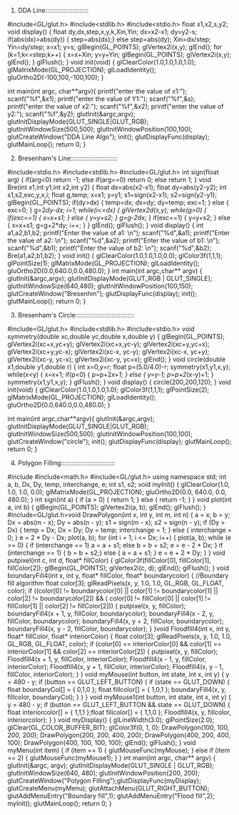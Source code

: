 1) DDA Line::::::::::::::::::::::::

#include<GL/glut.h>
#include<stdlib.h>
#include<stdio.h>
float x1,x2,s,y2;
void display()
{
float dy,dx,step,x,y,k,Xin,Yin;
dx=x2-x1;
dy=y2-s;
if(abs(dx)>abs(dy))
{
step=abs(dx);}
else
step=abs(dy);
Xin=dx/step;
Yin=dy/step;
x=x1;
y=s;
glBegin(GL_POINTS);
glVertex2i(x,y);
glEnd();
for (k=1;k<=step;k++)
{
   x=x+Xin;
   y=y+Yin;
glBegin(GL_POINTS);
glVertex2i(x,y);
glEnd();
}
  glFlush();
}
void init(void)
{
glClearColor(1.0,1.0,1.0,1.0);
glMatrixMode(GL_PROJECTION);
glLoadIdentity();
gluOrtho2D(-100,100,-100,100);
}
 
int main(int argc, char**argv){
printf("enter the value of x1:");
scanf("%f",&x1);
printf("enter the value of Y1:");
scanf("%f",&s);
printf("enter the value of x2:");
scanf("%f",&x2);
printf("enter the value of y2:");
scanf("%f",&y2);
glutInit(&argc,argv);
glutInitDisplayMode(GLUT_SINGLE|GLUT_RGB);
glutInitWindowSize(500,500);
glutInitWindowPosition(100,100);
glutCreateWindow("DDA Line Algo");
init();
glutDisplayFunc(display);
glutMainLoop();
return 0;
}


2) Bresenham's Line::::::::::::::::::::::::::

#include<stdio.h>
#include<stdlib.h>
#include<GL/glut.h>
int sign(float arg)
{
if(arg<0) return -1;
else if(arg==0) return 0;
else return 1;
}
void Bre(int x1,int y1,int x2,int y2)
{
float dx=abs(x2-x1);
float dy=abs(y2-y2);
int s1,s2,exc,y,x,i;
float g,temp;
x=x1;
y=y1;
s1=sign(x2-x1);
s2=sign(y2-y1);
glBegin(GL_POINTS);
if(dy>dx)
{
temp=dx;
dx=dy;
dy=temp;
exc=1;
}
else
{
exc=0;
}
g=2*dy-dx;
i=1;
while(i<=dx)
{
glVertex2d(x,y);
while(g>0)
{
if(exc==1)
{
x=x+s1;
}
else
{
y=y+s2;
}
g=g-2*dx;
}
if(exc==1)
{
y=y+s2;
}
else
{
x=x+s1;
g=g+2*dy;
i++;
}
}
glEnd();
glFlush();
}
void display()
{
int a1,a2,b1,b2;
printf("Enter the value of a1: \n");
scanf("%d",&a1);
printf("Enter the value of a2: \n");
scanf("%d",&a2);
printf("Enter the value of b1: \n");
scanf("%d",&b1);
printf("Enter the value of b2: \n");
scanf("%d",&b2);
Bre(a1,a2,b1,b2);
}
void init()
{
glClearColor(1.0,1.0,1.0,0.0);
glColor3f(1,1,1);
glPointSize(1);
glMatrixMode(GL_PROJECTION);
glLoadIdentity();
gluOrtho2D(0.0,640.0,0.0,480.0);
}
int main(int argc,char** argv)
{
glutInit(&argc,argv);
glutInitDisplayMode(GLUT_RGB | GLUT_SINGLE);
glutInitWindowSize(640,480);
glutInitWindowPosition(100,150);
glutCreateWindow("Bresenhm");
glutDisplayFunc(display);
init();
glutMainLoop();
return 0;
}
      

3) Bresenham's Circle:::::::::::::::::::::::::::::::::

#include<GL/glut.h>
#include<stdlib.h>
#include<stdio.h>
void symmetry(double xc,double yc,double x,double y)
{
glBegin(GL_POINTS);
glVertex2i(xc+x,yc+y);
glVertex2i(xc+x,yc-y);
glVertex2i(xc+y,yc+x);
glVertex2i(xc+y,yc-x);
glVertex2i(xc-x, yc-y);
glVertex2i(xc-x, yc+y);
glVertex2i(xc-y, yc-x);
glVertex2i(xc-y, yc+x);
glEnd();
}
void circle(double x1,double y1,double r)
{
int x=0,y=r;
float p=(5.0/4.0)-r;
symmetry(x1,y1,x,y);
while(x<y)
{
x=x+1;
if(p<0)
{
p=p+2*x+1;
}
else
{
y=y-1;
p=p+2*(x-y)+1;
}
symmetry(x1,y1,x,y);
}
glFlush();
}
void display()
{
circle(200,200,120);
}
void init(void)
{
glClearColor(1.0,1.0,1.0,1.0);
glColor3f(1,1,1);
glPointSize(2);
glMatrixMode(GL_PROJECTION);
glLoadIdentity();
gluOrtho2D(0.0,640.0,0.0,480.0);
}

int main(int argc,char**argv){
glutInit(&argc,argv);
glutInitDisplayMode(GLUT_SINGLE|GLUT_RGB);
glutInitWindowSize(500,500);
glutInitWindowPosition(100,100);
glutCreateWindow("circle");
init();
glutDisplayFunc(display);
glutMainLoop();
return 0;
}


4) Polygon Filling::::::::::::::::::::::::::::::

#include<iostream>
#include<math.h>
#include<GL/glut.h>
using namespace std;
int a, b, Dx, Dy, temp, interchange, e;
int s1, s2;
void myInit() {
glClearColor(1.0, 1.0, 1.0, 0.0);
glMatrixMode(GL_PROJECTION);
gluOrtho2D(0.0, 640.0, 0.0, 480.0);
}
int sign(int a) {
if (a > 0) {
return 1;
}
else {
return -1;
}
}
void plot(int a, int b) {
glBegin(GL_POINTS);
glVertex2i(a, b);
glEnd();
glFlush();
}
#include<GL/glut.h>void DrawPolygon(int x, int y, int m, int n) {
a = x; b = y;
Dx = abs(m - x);
Dy = abs(n - y);
s1 = sign(m - x);
s2 = sign(n - y);
if (Dy > Dx) {
temp = Dx;
Dx = Dy;
Dy = temp;
interchange = 1;
}
else {
interchange = 0;
}
e = 2 * Dy - Dx;
plot(a, b);
for (int i = 1; i <= Dx; i++) {
plot(a, b);
while (e >= 0) {
if (interchange == 1)
a = a + s1;
else
b = b + s2;
e = e - 2 * Dx;
}
if (interchange == 1) {
b = b + s2;}
else {
a = a + s1;
}
e = e + 2 * Dy;
}
}
void putpixel(int c, int d, float* fillColor) {
glColor3f(fillColor[0], fillColor[1], fillColor[2]);
glBegin(GL_POINTS);
glVertex2i(c, d);
glEnd();
glFlush();
}
void boundaryFill4(int x, int y, float* fillColor, float* boundarycolor) { //Boundary fill algorithm
float color[3];
glReadPixels(x, y, 1.0, 1.0, GL_RGB, GL_FLOAT, color);
if ((color[0] != boundarycolor[0] || color[1] != boundarycolor[1] || color[2] !=
boundarycolor[2]) && (
color[0] != fillColor[0] || color[1] != fillColor[1] || color[2] != fillColor[2])) {
putpixel(x, y, fillColor);
boundaryFill4(x + 1, y, fillColor, boundarycolor);
boundaryFill4(x - 2, y, fillColor, boundarycolor);
boundaryFill4(x, y + 2, fillColor, boundarycolor);
boundaryFill4(x, y - 2, fillColor, boundarycolor);
}
}void Floodfill4(int x, int y, float* fillColor, float* interiorColor) {
float color[3];
glReadPixels(x, y, 1.0, 1.0, GL_RGB, GL_FLOAT, color);
if (color[0] == interiorColor[0] && color[1] == interiorColor[1] && color[2] == interiorColor[2]) {
putpixel(x, y, fillColor);
Floodfill4(x + 1, y, fillColor, interiorColor);
Floodfill4(x - 1, y, fillColor, interiorColor);
Floodfill4(x, y + 1, fillColor, interiorColor);
Floodfill4(x, y - 1, fillColor, interiorColor);
}
}
void myMouse(int button, int state, int x, int y) {
y = 480 - y;
if (button == GLUT_LEFT_BUTTON)
{
if (state == GLUT_DOWN)
{
float boundaryCol[] = { 0,1,0 };
float fillcolor[] = { 1,0,1 };
boundaryFill4(x, y, fillcolor, boundaryCol);
}
}
}
void myMouse1(int button, int state, int x, int y) {
y = 480 - y;
if (button == GLUT_LEFT_BUTTON && state == GLUT_DOWN) {
float interiorcolor[] = { 1,1,1 };float fillcolor[] = { 1,1,0 };
Floodfill4(x, y, fillcolor, interiorcolor);
}
}
void myDisplay() {
glLineWidth(3.0); glPointSize(2.0);
glClear(GL_COLOR_BUFFER_BIT); glColor3f(0, 1, 0);
DrawPolygon(100, 100, 200, 200);
DrawPolygon(200, 200, 400, 200);
DrawPolygon(400, 200, 400, 100);
DrawPolygon(400, 100, 100, 100); glEnd();
glFlush();
}
void myMenu(int item) {
if (item == 1) {
glutMouseFunc(myMouse);
}
else if (item == 2) {
glutMouseFunc(myMouse1);
}
}
int main(int argc, char** argv) {
glutInit(&argc, argv);
glutInitDisplayMode(GLUT_SINGLE | GLUT_RGB);
glutInitWindowSize(640, 480);
glutInitWindowPosition(200, 200);
glutCreateWindow("Polygon Filling");glutDisplayFunc(myDisplay);
glutCreateMenu(myMenu);
glutAttachMenu(GLUT_RIGHT_BUTTON);
glutAddMenuEntry("Boundary fill",1);
glutAddMenuEntry("Flood fill",2);
myInit();
glutMainLoop();
return 0;
}

